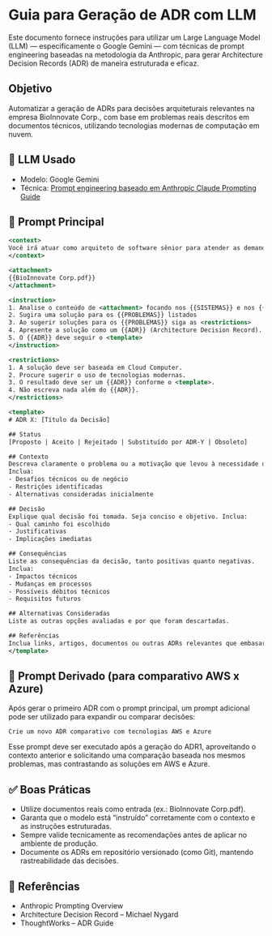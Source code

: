 # Guia para Geração de ADR com LLM
Este documento fornece instruções para utilizar um Large Language Model (LLM) — especificamente o Google Gemini — com técnicas de prompt engineering baseadas na metodologia da Anthropic, para gerar Architecture Decision Records (ADR) de maneira estruturada e eficaz.

## Objetivo
Automatizar a geração de ADRs para decisões arquiteturais relevantes na empresa BioInnovate Corp., com base em problemas reais descritos em documentos técnicos, utilizando tecnologias modernas de computação em nuvem.


## 🧠 LLM Usado  
- Modelo: Google Gemini
- Técnica: [Prompt engineering baseado em Anthropic Claude Prompting Guide](https://docs.anthropic.com/en/docs/build-with-claude/prompt-engineering/overview)


## 🧾 Prompt Principal
```xml
<context>
Você irá atuar como arquiteto de software sênior para atender as demandas da BioInnovate Corp., uma empresa de biotecnologia em crescimento. Na tag <attachment>, está o arquivo no qual descreve os {{SISTEMAS}} utilizados e os {{PROBLEMAS}} os quais a empresa passa ao utilizar esses {{SISTEMAS}}. Siga estritamente as instruções na tag <instructions> para gerar um {{ADR}}. Um *Arquitetura Decision Record (ADR)* é um documento que descreve uma decisão arquitetural significativa tomada em um projeto de software, junto com o raciocínio por trás dela e o impacto que ela tem.
</context>

<attachment>
{{BioInnovate Corp.pdf}}
</attachment>

<instruction>
1. Analise o conteúdo de <attachment> focando nos {{SISTEMAS}} e nos {{PROBLEMAS}}
2. Sugira uma solução para os {{PROBLEMAS}} listados 
3. Ao sugerir soluções para os {{PROBLEMAS}} siga as <restrictions> 
4. Apresente a solução como um {{ADR}} (Architecture Decision Record).
5. O {{ADR}} deve seguir o <template>
</instruction>

<restrictions>
1. A solução deve ser baseada em Cloud Computer.
2. Procure sugerir o uso de tecnologias modernas.
3. O resultado deve ser um {{ADR}} conforme o <template>.
4. Não escreva nada além do {{ADR}}.
</restrictions>

<template>
# ADR X: [Título da Decisão]

## Status
[Proposto | Aceito | Rejeitado | Substituído por ADR-Y | Obsoleto]

## Contexto
Descreva claramente o problema ou a motivação que levou à necessidade desta decisão de arquitetura.
Inclua:
- Desafios técnicos ou de negócio
- Restrições identificadas
- Alternativas consideradas inicialmente

## Decisão
Explique qual decisão foi tomada. Seja conciso e objetivo. Inclua:
- Qual caminho foi escolhido
- Justificativas
- Implicações imediatas

## Consequências
Liste as consequências da decisão, tanto positivas quanto negativas.
Inclua:
- Impactos técnicos
- Mudanças em processos
- Possíveis débitos técnicos
- Requisitos futuros

## Alternativas Consideradas
Liste as outras opções avaliadas e por que foram descartadas.

## Referências
Inclua links, artigos, documentos ou outras ADRs relevantes que embasaram a decisão.
</template>
```


## 🔄 Prompt Derivado (para comparativo AWS x Azure)

Após gerar o primeiro ADR com o prompt principal, um prompt adicional pode ser utilizado para expandir ou comparar decisões:

```
Crie um novo ADR comparativo com tecnologias AWS e Azure
```

Esse prompt deve ser executado após a geração do ADR1, aproveitando o contexto anterior e solicitando uma comparação baseada nos mesmos problemas, mas contrastando as soluções em AWS e Azure.


## ✅ Boas Práticas
- Utilize documentos reais como entrada (ex.: BioInnovate Corp.pdf).
- Garanta que o modelo está “instruído” corretamente com o contexto e as instruções estruturadas.
-	Sempre valide tecnicamente as recomendações antes de aplicar no ambiente de produção.
- Documente os ADRs em repositório versionado (como Git), mantendo rastreabilidade das decisões.


## 📎 Referências
-	Anthropic Prompting Overview
-	Architecture Decision Record – Michael Nygard
-	ThoughtWorks – ADR Guide
